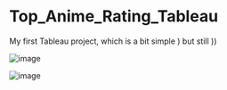 # Top_Anime_Rating_Tableau
My first Tableau project, which is a bit simple ) but still ))

![image](https://github.com/Black-Spades-Z/Top_Anime_Rating_Tableau/assets/98017802/6a4c3da7-10c7-4aa5-8c08-d4513d4e584f)

![image](https://github.com/Black-Spades-Z/Top_Anime_Rating_Tableau/assets/98017802/de172e8c-7e73-4a6e-b1a6-a2085f6215cf)
